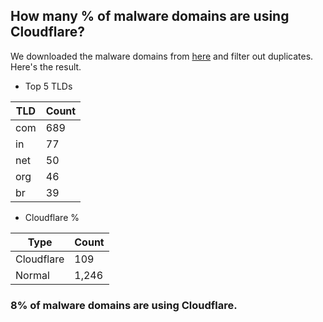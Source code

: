## How many % of malware domains are using Cloudflare?


We downloaded the malware domains from [here](https://urlhaus.abuse.ch) and filter out duplicates.
Here's the result.


[//]: # (start replacement)


- Top 5 TLDs

| TLD | Count |
| --- | --- |
| com | 689 |
| in | 77 |
| net | 50 |
| org | 46 |
| br | 39 |


- Cloudflare %

| Type | Count |
| --- | --- |
| Cloudflare | 109 |
| Normal | 1,246 |


### 8% of malware domains are using Cloudflare.